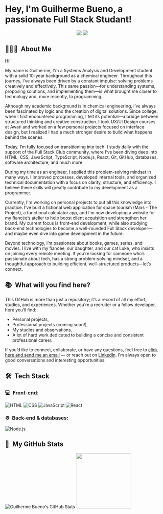 <h1>Hey, I'm Guilherme Bueno, a passionate Full Stack Studant!</h1>
<p align="center">
<a href="https://www.linkedin.com/in/guilherme-bueno-costa/"><img src="https://img.shields.io/badge/-My%20LinkedIn-0077B5?style=flat-square&logo=linkedin&logoColor=white"/></a>
<a href="mailto:guilherme.buenoc23@gmail.com"><img src="https://img.shields.io/badge/-Send%20Me%20a%20Message-D14836?style=flat-square&logo=Gmail&logoColor=white"/></a>

</p>

<h2> 👨🏻‍💻 &nbsp;About Me </h2>

Hi!

My name is Guilherme, I'm a Systems Analysis and Development student with a solid 10-year background as a chemical engineer. Throughout this journey, I've always been driven by a constant impulse: solving problems creatively and effectively. This same passion—for understanding systems, proposing solutions, and implementing them—is what brought me closer to technology and, more recently, to programming.

Although my academic background is in chemical engineering, I’ve always been fascinated by logic and the creation of digital solutions. Since college, when I first encountered programming, I felt its potential—a bridge between structured thinking and creative construction. I took UX/UI Design courses at Awari and worked on a few personal projects focused on interface design, but I realized I had a much stronger desire to build what happens behind the scenes.

Today, I’m fully focused on transitioning into tech. I study daily with the support of the Full Stack Club community, where I’ve been diving deep into HTML, CSS, JavaScript, TypeScript, Node.js, React, Git, GitHub, databases, software architecture, and much more.

During my time as an engineer, I applied this problem-solving mindset in many ways. I improved processes, developed internal tools, and organized technical documentation with a focus on clarity, structure, and efficiency. I believe these skills will greatly contribute to my development as a programmer.

Currently, I'm working on personal projects to put all this knowledge into practice. I’ve built a fictional web application for space tourism (Mars - The Project), a functional calculator app, and I'm now developing a website for my fiancée’s atelier to help boost client acquisition and strengthen her brand. My current focus is front-end development, while also studying back-end technologies to become a well-rounded Full Stack developer—and maybe even dive into game development in the future.

Beyond technology, I’m passionate about books, games, series, and movies. I live with my fiancée, our daughter, and our cat Luke, who insists on joining every remote meeting.
If you’re looking for someone who’s passionate about tech, has a strong problem-solving mindset, and a thoughtful approach to building efficient, well-structured products—let’s connect.

<h2> 📚 &nbsp;What will you find here?</h2>

This GitHub is more than just a repository; it’s a record of all my effort, studies, and experiences. Whether you’re a recruiter or a fellow developer, here you’ll find:

- Personal projects,
- Professional projects (coming soon!),
- My studies and observations,
- A lot of hard work dedicated to building a concise and consistent professional career.

If you’d like to connect, collaborate, or have any questions, feel free to <a href="mailto:guilherme.buenoc23@gmail.com">click here and send me an email</a> — or reach out on <a href="https://www.linkedin.com/in/guilherme-bueno-costa/">LinkedIn</a>. I'm always open to good conversations and interesting opportunities.

<h2> 🛠 &nbsp;Tech Stack</h2>
<h3>💻 &nbsp;Front-end:</h3>

![HTML](https://img.shields.io/badge/-HTML-333333?style=flat&logo=HTML5)
![CSS](https://img.shields.io/badge/-CSS-333333?style=flat&logo=CSS3&logoColor=1572B6)
![JavaScript](https://img.shields.io/badge/-JavaScript-333333?style=flat&logo=javascript)
![React](https://img.shields.io/badge/-React-333333?style=flat&logo=react)

<!-- ![TypeScript](https://img.shields.io/badge/-TypeScript-333333?style=flat&logo=typescript&logoColor=2D79C7) -->
<!-- ![React](https://img.shields.io/badge/-React%20Native-333333?style=flat&logo=react)
![Next.js](https://img.shields.io/badge/-Next.js-333333?style=flat&logo=next.js)
![Tailwind](https://img.shields.io/badge/-Tailwind-333333?style=flat&logo=tailwind-css)
![Jest](https://img.shields.io/badge/-Jest-333333?style=flat&logo=jest&logoColor=E535AB)
![React Testing Library](https://img.shields.io/badge/-RTL-333333?style=flat&logo=testing-library)
![Cypress](https://img.shields.io/badge/-Cypress-333333?style=flat&logo=cypress) -->

<h3>⚙️ &nbsp;Back-end & databases:</h3>

![Node.js](https://img.shields.io/badge/-Node.js-333333?style=flat&logo=node.js)

<!-- ![NestJS](https://img.shields.io/badge/-NestJS-333333?style=flat&logo=nestjs&logoColor=E535AB)
![MongoDB](https://img.shields.io/badge/-MongoDB-333333?style=flat&logo=mongodb)
![PostgreSQL](https://img.shields.io/badge/-PostgreSQL-333333?style=flat&logo=postgresql)
![GraphQL](https://img.shields.io/badge/-GraphQL-333333?style=flat&logo=graphql&logoColor=E535AB)
![Jest](https://img.shields.io/badge/-Jest-333333?style=flat&logo=jest&logoColor=E535AB)
![AWS](https://img.shields.io/badge/-AWS-333333?style=flat&logo=amazon-web-services)
![Docker](https://img.shields.io/badge/-Docker-333333?style=flat&logo=docker)
![Kubernetes](https://img.shields.io/badge/-Kubernetes-333333?style=flat&logo=kubernetes)
![Kafka](https://img.shields.io/badge/-Kafka-333333?style=flat&logo=apache-kafka) -->

<h2>🚀 &nbsp;My GitHub Stats</h2>

![Guilherme Bueno's GitHub Stats](https://github-readme-stats.vercel.app/api?username=Guilherme-Bueno-Costa&show_icons=true&theme=dracula)
 <img height="180em" src="https://github-readme-stats.vercel.app/api/top-langs/?username=Guilherme-Bueno-Costa&layout=compact&langs_count=6&theme=dracula"/>
